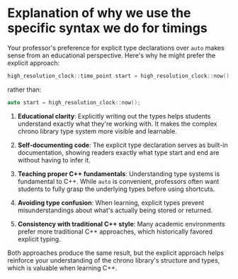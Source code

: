 # Explanation of why we use the specific syntax we do for timings

Your professor's preference for explicit type declarations over `auto` makes sense from an educational perspective. Here's why he might prefer the explicit approach:

```cpp
high_resolution_clock::time_point start = high_resolution_clock::now();
```

rather than:

```cpp
auto start = high_resolution_clock::now();
```

1. **Educational clarity**: Explicitly writing out the types helps students understand exactly what they're working with. It makes the complex chrono library type system more visible and learnable.

2. **Self-documenting code**: The explicit type declaration serves as built-in documentation, showing readers exactly what type start and end are without having to infer it.

3. **Teaching proper C++ fundamentals**: Understanding type systems is fundamental to C++. While `auto` is convenient, professors often want students to fully grasp the underlying types before using shortcuts.

4. **Avoiding type confusion**: When learning, explicit types prevent misunderstandings about what's actually being stored or returned.

5. **Consistency with traditional C++ style**: Many academic environments prefer more traditional C++ approaches, which historically favored explicit typing.

Both approaches produce the same result, but the explicit approach helps reinforce your understanding of the chrono library's structure and types, which is valuable when learning C++.
